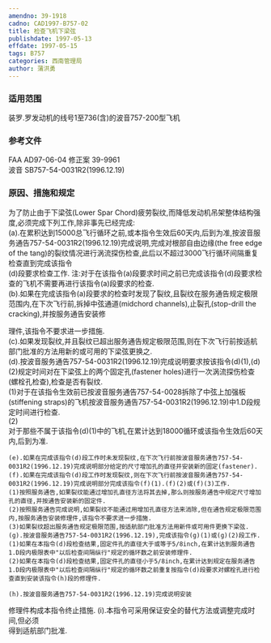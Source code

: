 ```yaml
---
amendno: 39-1918  
cadno: CAD1997-B757-02  
title: 检查飞机下梁弦  
publishdate: 1997-05-13  
effdate: 1997-05-15  
tags: B757  
categories: 西南管理局  
author: 蒲洪勇  
---
```

  
### 适用范围  
装罗.罗发动机的线号1至736(含)的波音757-200型飞机  
  
<!--more-->  
### 参考文件  
FAA AD97-06-04  修正案 39-9961  
波音 SB757-54-0031R2(1996.12.19)  
  
### 原因、措施和规定  
为了防止由于下梁弦(Lower Spar Chord)疲劳裂纹,而降低发动机吊架整体结构强度,必须完成下列工作,除非事先已经完成:  
(a).在累积达到15000总飞行循环之前,或本指令生效后60天内,后到为准,按波音服务通告757-54-0031R2(1996.12.19)完成说明,完成对根部自由边缘(the free edge of the tang)的裂纹情况进行涡流探伤检查,此后以不超过3000飞行循环间隔重复检查直到完成该指令  
(d)段要求检查工作.     注:对于在该指令(a)段要求时间之前已完成该指令(d)段要求检查的飞机不需要再进行该指令(a)段要求的检查.  
    (b).如果在完成该指令(a)段要求的检查时发现了裂纹,且裂纹在服务通告规定极限范围内,在下次飞行前,拆掉中弦通道(midchord channels),止裂孔(stop-drill the cracking),并按服务通告安装修  
  
理件,该指令不要求进一步措施.  
    (c).如果发现裂纹,并且裂纹已超出服务通告规定极限范围,则在下次飞行前按适航部门批准的方法用新的或可用的下梁弦更换之.  
    (d).按波音服务通告757-54-0031R2(1996.12.19)完成说明要求按该指令(d)(1),(d)(2)规定时间对在下梁弦上的两个固定孔(fastener holes)进行一次涡流探伤检查(螺栓孔检查),检查是否有裂纹.  
    (1)对于在该指令生效前已按波音服务通告757-54-0028拆除了中弦上加强板(stiffening straps)的飞机按波音服务通告757-54-0031R2(1996.12.19)中1.D段规定时间进行检查.  
(2)  
对于那些不属于该指令(d)(1)中的飞机,在累计达到18000循环或该指令生效后60天内,后到为准.  
  
    (e).如果在完成该指令(d)段工作时未发现裂纹,在下次飞行前按波音服务通告757-54-0031R2(1996.12.19)完成说明部分给定的尺寸增加孔的直径并安装新的固定(fastener).  
    (f).如果在完成该指令(d)段工作时发现裂纹,则在下次飞行前按波音服务通告757-54-0031R2(1996.12.19)完成说明部分完成该指令(f)(1).(f)(2)或(f)(3)工作.  
    (1)按照服务通告,如果裂纹能通过增加孔直径方法将其去掉,那么则按服务通告中规定尺寸增加孔的直径,并按通告安装新的固定件.  
    (2)按照服务通告完成说明,如果裂纹不能通过用增加孔直径方法来消除,但在通告规定极限范围内,按服务通告安装修理件,该指令不要求进一步措施.  
    (3)如果裂纹超出服务通告规定极限范围,按适航部门批准方法用新件或可用件更换下梁弦.  
    (g).按波音服务通告757-54-0031R2(1996.12.19),完成该指令(g)(1)或(g)(2)段工作.  
    (1)如果在本指令(d)段检查结果,固定件孔的直径大于或等于5/8inch,在累计达到服务通告1.D段内极限表中"以后检查间隔纵行"规定的循环数之前安装修理件.  
    (2)如果在本指令(d)段检查结果,固定件孔的直径小于5/8inch,在累计达到规定在服务通告1.D段内极限表中"以后检查间隔纵行"规定的循环数之前重复按指令(d)段要求对螺栓孔进行检查直到安装该指令(h)段的修理件.  
  
    (h).按波音服务通告757-54-0031R2(1996.12.19)完成说明安装  
  
修理件构成本指令终止措施.     (i).本指令可采用保证安全的替代方法或调整完成时间,但必须  
得到适航部门批准.  
